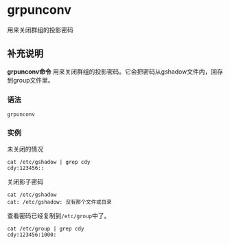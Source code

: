 grpunconv
===

用来关闭群组的投影密码

## 补充说明

**grpunconv命令** 用来关闭群组的投影密码。它会把密码从gshadow文件内，回存到group文件里。

### 语法  

```
grpunconv
```

### 实例  

未关闭的情况

```
cat /etc/gshadow | grep cdy
cdy:123456::
```

关闭影子密码

```
cat /etc/gshadow
cat: /etc/gshadow: 没有那个文件或目录
```

查看密码已经复制到`/etc/group`中了。

```
cat /etc/group | grep cdy
cdy:123456:1000:
```


